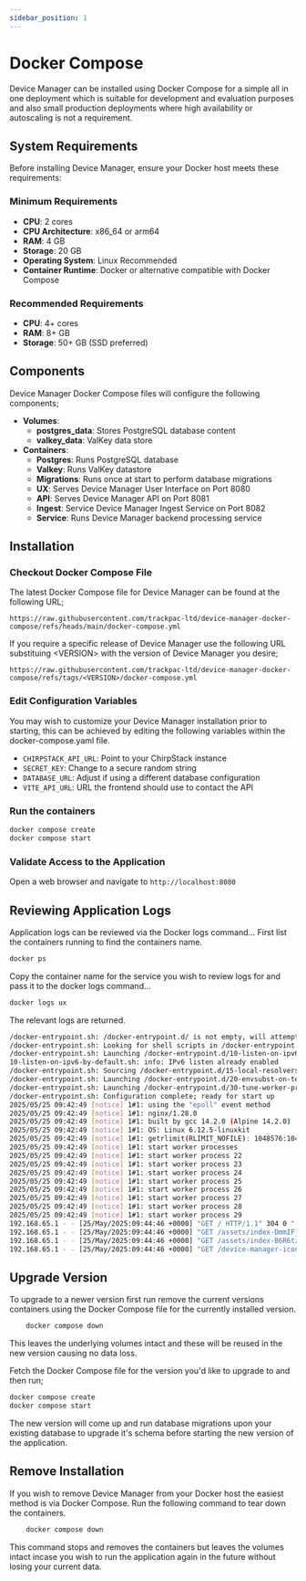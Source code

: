 ```yaml
---
sidebar_position: 1
---
```


# Docker Compose

Device Manager can be installed using Docker Compose for a simple all in one deployment which is suitable for
development and evaluation purposes and also small production deployments where high availability or autoscaling
is not a requirement.

## System Requirements

Before installing Device Manager, ensure your Docker host meets these requirements:

### Minimum Requirements
- **CPU**: 2 cores
- **CPU Architecture**: x86_64 or arm64
- **RAM**: 4 GB
- **Storage**: 20 GB
- **Operating System**: Linux Recommended
- **Container Runtime**: Docker or alternative compatible with Docker Compose

### Recommended Requirements
- **CPU**: 4+ cores
- **RAM**: 8+ GB
- **Storage**: 50+ GB (SSD preferred)

## Components
Device Manager Docker Compose files will configure the following components;
- **Volumes**:
  - **postgres_data**: Stores PostgreSQL database content
  - **valkey_data**: ValKey data store
- **Containers**:
  - **Postgres**: Runs PostgreSQL database
  - **Valkey**: Runs ValKey datastore
  - **Migrations**: Runs once at start to perform database migrations
  - **UX**: Serves Device Manager User Interface on Port 8080
  - **API**: Serves Device Manager API on Port 8081
  - **Ingest**: Service Device Manager Ingest Service on Port 8082
  - **Service**: Runs Device Manager backend processing service

## Installation

### Checkout Docker Compose File
The latest Docker Compose file for Device Manager can be found at the following URL;

```https://raw.githubusercontent.com/trackpac-ltd/device-manager-docker-compose/refs/heads/main/docker-compose.yml```

If you require a specific release of Device Manager use the following URL substituing \<VERSION\> with
the version of Device Manager you desire;

```https://raw.githubusercontent.com/trackpac-ltd/device-manager-docker-compose/refs/tags/<VERSION>/docker-compose.yml```

### Edit Configuration Variables
You may wish to customize your Device Manager installation prior to starting, this can be achieved by editing the
following variables within the docker-compose.yaml file.

   - `CHIRPSTACK_API_URL`: Point to your ChirpStack instance
   - `SECRET_KEY`: Change to a secure random string
   - `DATABASE_URL`: Adjust if using a different database configuration
   - `VITE_API_URL`: URL the frontend should use to contact the API

### Run the containers

   ```bash
   docker compose create
   docker compose start
   ```

### Validate Access to the Application
Open a web browser and navigate to `http://localhost:8080`

## Reviewing Application Logs
Application logs can be reviewed via the Docker logs command... First list the containers running to find the containers
name.

```bash
docker ps
```

Copy the container name for the service you wish to review logs for and pass it to the docker logs command...

```bash
docker logs ux
```

The relevant logs are returned.

```bash
/docker-entrypoint.sh: /docker-entrypoint.d/ is not empty, will attempt to perform configuration
/docker-entrypoint.sh: Looking for shell scripts in /docker-entrypoint.d/
/docker-entrypoint.sh: Launching /docker-entrypoint.d/10-listen-on-ipv6-by-default.sh
10-listen-on-ipv6-by-default.sh: info: IPv6 listen already enabled
/docker-entrypoint.sh: Sourcing /docker-entrypoint.d/15-local-resolvers.envsh
/docker-entrypoint.sh: Launching /docker-entrypoint.d/20-envsubst-on-templates.sh
/docker-entrypoint.sh: Launching /docker-entrypoint.d/30-tune-worker-processes.sh
/docker-entrypoint.sh: Configuration complete; ready for start up
2025/05/25 09:42:49 [notice] 1#1: using the "epoll" event method
2025/05/25 09:42:49 [notice] 1#1: nginx/1.28.0
2025/05/25 09:42:49 [notice] 1#1: built by gcc 14.2.0 (Alpine 14.2.0) 
2025/05/25 09:42:49 [notice] 1#1: OS: Linux 6.12.5-linuxkit
2025/05/25 09:42:49 [notice] 1#1: getrlimit(RLIMIT_NOFILE): 1048576:1048576
2025/05/25 09:42:49 [notice] 1#1: start worker processes
2025/05/25 09:42:49 [notice] 1#1: start worker process 22
2025/05/25 09:42:49 [notice] 1#1: start worker process 23
2025/05/25 09:42:49 [notice] 1#1: start worker process 24
2025/05/25 09:42:49 [notice] 1#1: start worker process 25
2025/05/25 09:42:49 [notice] 1#1: start worker process 26
2025/05/25 09:42:49 [notice] 1#1: start worker process 27
2025/05/25 09:42:49 [notice] 1#1: start worker process 28
2025/05/25 09:42:49 [notice] 1#1: start worker process 29
192.168.65.1 - - [25/May/2025:09:44:46 +0000] "GET / HTTP/1.1" 304 0 "-" "Mozilla/5.0 (Macintosh; Intel Mac OS X 10_15_7) AppleWebKit/537.36 (KHTML, like Gecko) Chrome/137.0.0.0 Safari/537.36" "-"
192.168.65.1 - - [25/May/2025:09:44:46 +0000] "GET /assets/index-DmmIFjUi.js HTTP/1.1" 304 0 "http://localhost:8080/" "Mozilla/5.0 (Macintosh; Intel Mac OS X 10_15_7) AppleWebKit/537.36 (KHTML, like Gecko) Chrome/137.0.0.0 Safari/537.36" "-"
192.168.65.1 - - [25/May/2025:09:44:46 +0000] "GET /assets/index-B6R6tz8U.css HTTP/1.1" 304 0 "http://localhost:8080/" "Mozilla/5.0 (Macintosh; Intel Mac OS X 10_15_7) AppleWebKit/537.36 (KHTML, like Gecko) Chrome/137.0.0.0 Safari/537.36" "-"
192.168.65.1 - - [25/May/2025:09:44:46 +0000] "GET /device-manager-icon.svg HTTP/1.1" 304 0 "http://localhost:8080/login?redirect=%2F" "Mozilla/5.0 (Macintosh; Intel Mac OS X 10_15_7) AppleWebKit/537.36 (KHTML, like Gecko) Chrome/137.0.0.0 Safari/537.36" "-"
```

## Upgrade Version
To upgrade to a newer version first run remove the current versions containers using the Docker Compose file for the
currently installed version.

```bash
    docker compose down
```

This leaves the underlying volumes intact and these will be reused in the new version causing no data loss.

Fetch the Docker Compose file for the version you'd like to upgrade to and then run;

```bash
docker compose create
docker compose start
```

The new version will come up and run database migrations upon your existing database to upgrade it's schema before
starting the new version of the application.

## Remove Installation
If you wish to remove Device Manager from your Docker host the easiest method is via Docker Compose.
Run the following command to tear down the containers.

```bash
    docker compose down
```

This command stops and removes the containers but leaves the volumes intact incase you wish to run the application again in the
future without losing your current data.
